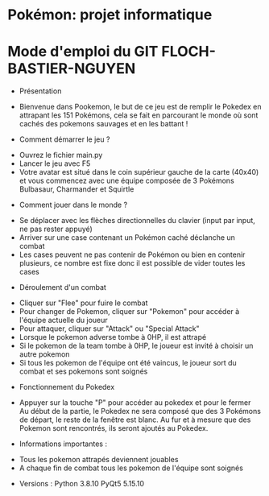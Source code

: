 # Pokémon: projet informatique

# Mode d'emploi du GIT FLOCH-BASTIER-NGUYEN

* Présentation
- Bienvenue dans Pookemon, le but de ce jeu est de remplir le Pokedex en attrapant les 151 Pokémons, cela se fait en parcourant le monde où sont cachés des pokemons sauvages et en les battant !

* Comment démarrer le jeu ?
- Ouvrez le fichier main.py 
- Lancer le jeu avec F5
- Votre avatar est situé dans le coin supérieur gauche de la carte (40x40) et vous commencez avec une équipe composée de 3 Pokémons Bulbasaur, Charmander et Squirtle

* Comment jouer dans le monde ?
- Se déplacer avec les flèches directionnelles du clavier (input par input, ne pas rester appuyé)
- Arriver sur une case contenant un Pokémon caché déclanche un combat
- Les cases peuvent ne pas contenir de Pokémon ou bien en contenir plusieurs, ce nombre est fixe donc il est possible de vider toutes les cases

* Déroulement d'un combat
- Cliquer sur "Flee" pour fuire le combat
- Pour changer de Pokemon, cliquer sur "Pokemon" pour accéder à l'équipe actuelle du joueur
- Pour attaquer, cliquer sur "Attack" ou "Special Attack"
- Lorsque le pokemon adverse tombe à 0HP, il est attrapé
- Si le pokemon de la team tombe à 0HP, le joueur est invité à choisir un autre pokemon
- Si tous les pokemon de l'équipe ont été vaincus, le joueur sort du combat et ses pokemons sont soignés

* Fonctionnement du Pokedex
- Appuyer sur la touche "P" pour accéder au pokedex et pour le fermer
Au début de la partie, le Pokedex ne sera composé que des 3 Pokémons de départ, le reste de la fenêtre est blanc. Au fur et à mesure que des Pokemon sont rencontrés, ils seront ajoutés au Pokedex.

* Informations importantes :
- Tous les pokemon attrapés deviennent jouables 
- A chaque fin de combat tous les pokemon de l'équipe sont soignés

* Versions :
Python 3.8.10
PyQt5 5.15.10



